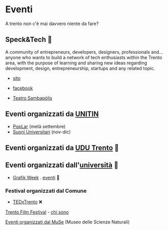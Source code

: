 # Eventi

A trento non c'è mai davvero niente da fare?

## Speck&Tech 🐷

A community of entrepreneurs, developers, designers, professionals and... anyone who wants to build a network of tech enthusiasts within the Trento area, with the purpose of learning and sharing new ideas regarding development, design, entrepreneurship, startups and any related topic.

- [sito](https://speckand.tech/)
- [facebook](https://www.facebook.com/speckandtech/)

- [Teatro Sambapòlis](http://facebook.com/TeatroSanbapolis/)

## Eventi organizzati da [UNITIN](https://www.facebook.com/unitintrento/events/)

- [PopLar](https://www.facebook.com/poplartrento/) (metà settembre)
- [Suoni Universitari](https://www.facebook.com/suoniuniv/) (nov-dic)

## Eventi organizzati da [UDU Trento](https://www.facebook.com/udutrento/events/) :sunrise:

## Eventi organizzati dall'[università](https://www.facebook.com/UniTrento/events/) :school:

- [Grafik Week](https://www.facebook.com/grafikweek/) . [eventi](https://www.facebook.com/grafikweek/events/) :man:

### Festival organizzati dal Comune

- [TEDxTrento](https://www.facebook.com/TEDxTrento/events/) ❌

<!-- ## Sei interessato alla rappresentanza studentesca?

## Sei interessato all'associazionismo? -->

[Trento Film Festival](https://www.facebook.com/trentofestival/events/
) - [chi sono](https://www.facebook.com/pg/trentofestival/about/)

[Eventi organizzati dal MuSe](https://www.facebook.com/musetrento/events/) (Museo delle Scienze Naturali)

<!-- Eventi

TEDx Trento
ICTDays

Eventbrite da seguire

cinema e sconti

Applicazioni

Openmove (vedi #mobility-card)
Moodle
Trentastico

Competizioni

Organizzate dall'ateneo

#### Community

Sololearn
Enki

https://telegra.ph/TrentoBits-Telegram-10-26
https://telegra.ph/Bot-e-Canali-utili-03-11

JavaScript

Eloquent Javascript
JS: The Right Way
https://www.digitalocean.com/community/tutorial_series/how-to-code-in-javascript -->
